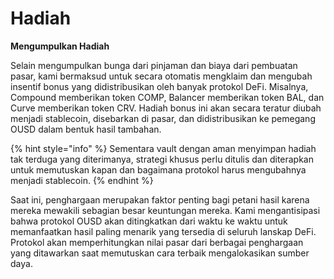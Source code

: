 # Hadiah

**Mengumpulkan Hadiah**

Selain mengumpulkan bunga dari pinjaman dan biaya dari pembuatan pasar, kami bermaksud untuk secara otomatis mengklaim dan mengubah insentif bonus yang didistribusikan oleh banyak protokol DeFi. Misalnya, Compound memberikan token COMP, Balancer memberikan token BAL, dan Curve memberikan token CRV. Hadiah bonus ini akan secara teratur diubah menjadi stablecoin, disebarkan di pasar, dan didistribusikan ke pemegang OUSD dalam bentuk hasil tambahan.

{% hint style="info" %}
Sementara vault dengan aman menyimpan hadiah tak terduga yang diterimanya, strategi khusus perlu ditulis dan diterapkan untuk memutuskan kapan dan bagaimana protokol harus mengubahnya menjadi stablecoin.
{% endhint %}

Saat ini, penghargaan merupakan faktor penting bagi petani hasil karena mereka mewakili sebagian besar keuntungan mereka. Kami mengantisipasi bahwa protokol OUSD akan ditingkatkan dari waktu ke waktu untuk memanfaatkan hasil paling menarik yang tersedia di seluruh lanskap DeFi. Protokol akan memperhitungkan nilai pasar dari berbagai penghargaan yang ditawarkan saat memutuskan cara terbaik mengalokasikan sumber daya.



